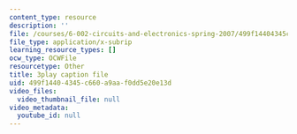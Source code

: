 ```yaml
---
content_type: resource
description: ''
file: /courses/6-002-circuits-and-electronics-spring-2007/499f14404345c660a9aaf0dd5e20e13d_dyxcCoUgETU.srt
file_type: application/x-subrip
learning_resource_types: []
ocw_type: OCWFile
resourcetype: Other
title: 3play caption file
uid: 499f1440-4345-c660-a9aa-f0dd5e20e13d
video_files:
  video_thumbnail_file: null
video_metadata:
  youtube_id: null
---
```

